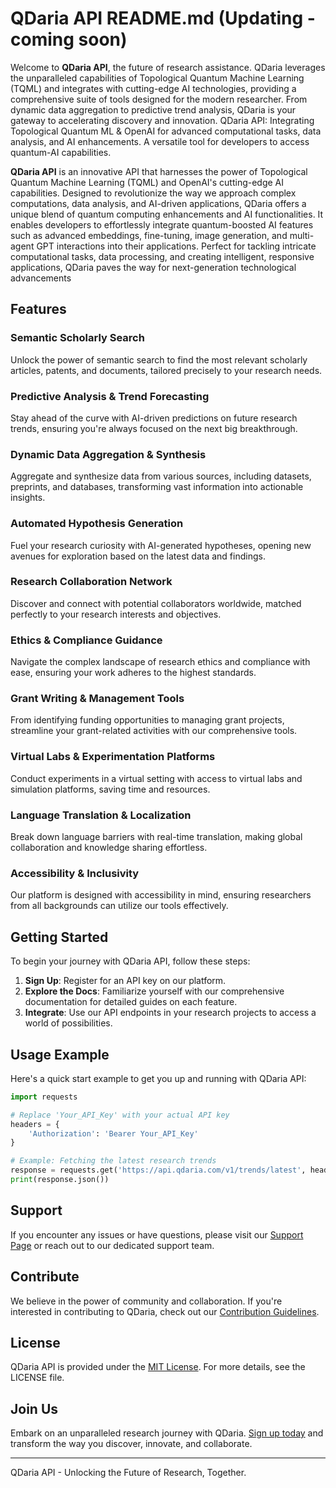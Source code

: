 # QDaria API README.md (Updating - coming soon)

Welcome to **QDaria API**, the future of research assistance. QDaria leverages the unparalleled capabilities of Topological Quantum Machine Learning (TQML) and integrates with cutting-edge AI technologies, providing a comprehensive suite of tools designed for the modern researcher. From dynamic data aggregation to predictive trend analysis, QDaria is your gateway to accelerating discovery and innovation.
QDaria API: Integrating Topological Quantum ML &amp; OpenAI for advanced computational tasks, data analysis, and AI enhancements. A versatile tool for developers to access quantum-AI capabilities.

**QDaria API** is an innovative API that harnesses the power of Topological Quantum Machine Learning (TQML) and OpenAI's cutting-edge AI capabilities. Designed to revolutionize the way we approach complex computations, data analysis, and AI-driven applications, QDaria offers a unique blend of quantum computing enhancements and AI functionalities. It enables developers to effortlessly integrate quantum-boosted AI features such as advanced embeddings, fine-tuning, image generation, and multi-agent GPT interactions into their applications. Perfect for tackling intricate computational tasks, data processing, and creating intelligent, responsive applications, QDaria paves the way for next-generation technological advancements




## Features

### Semantic Scholarly Search
Unlock the power of semantic search to find the most relevant scholarly articles, patents, and documents, tailored precisely to your research needs.

### Predictive Analysis & Trend Forecasting
Stay ahead of the curve with AI-driven predictions on future research trends, ensuring you're always focused on the next big breakthrough.

### Dynamic Data Aggregation & Synthesis
Aggregate and synthesize data from various sources, including datasets, preprints, and databases, transforming vast information into actionable insights.

### Automated Hypothesis Generation
Fuel your research curiosity with AI-generated hypotheses, opening new avenues for exploration based on the latest data and findings.

### Research Collaboration Network
Discover and connect with potential collaborators worldwide, matched perfectly to your research interests and objectives.

### Ethics & Compliance Guidance
Navigate the complex landscape of research ethics and compliance with ease, ensuring your work adheres to the highest standards.

### Grant Writing & Management Tools
From identifying funding opportunities to managing grant projects, streamline your grant-related activities with our comprehensive tools.

### Virtual Labs & Experimentation Platforms
Conduct experiments in a virtual setting with access to virtual labs and simulation platforms, saving time and resources.

### Language Translation & Localization
Break down language barriers with real-time translation, making global collaboration and knowledge sharing effortless.

### Accessibility & Inclusivity
Our platform is designed with accessibility in mind, ensuring researchers from all backgrounds can utilize our tools effectively.

## Getting Started
To begin your journey with QDaria API, follow these steps:

1. **Sign Up**: Register for an API key on our platform.
2. **Explore the Docs**: Familiarize yourself with our comprehensive documentation for detailed guides on each feature.
3. **Integrate**: Use our API endpoints in your research projects to access a world of possibilities.

## Usage Example
Here's a quick start example to get you up and running with QDaria API:
```python
import requests

# Replace 'Your_API_Key' with your actual API key
headers = {
    'Authorization': 'Bearer Your_API_Key'
}

# Example: Fetching the latest research trends
response = requests.get('https://api.qdaria.com/v1/trends/latest', headers=headers)
print(response.json())
```

## Support
If you encounter any issues or have questions, please visit our [Support Page](#) or reach out to our dedicated support team.

## Contribute
We believe in the power of community and collaboration. If you're interested in contributing to QDaria, check out our [Contribution Guidelines](#).

## License
QDaria API is provided under the [MIT License](#). For more details, see the LICENSE file.

## Join Us
Embark on an unparalleled research journey with QDaria. [Sign up today](#) and transform the way you discover, innovate, and collaborate.

---

QDaria API - Unlocking the Future of Research, Together.
